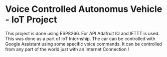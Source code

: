 # Voice Controlled Autonomus Vehicle - IoT Project
This project is done using ESP8266. For API Adafruit IO and IFTTT is used. This was done as a part of IoT Internship. The car can be controlled with Google Assistant using some specific voice commands. It can be controlled from any part of the world just with an Internet Connection ! 


